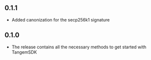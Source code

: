 ## 0.1.1

* Added canonization for the secp256k1 signature 

## 0.1.0

* The release contains all the necessary methods to get started with TangemSDK
